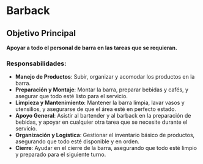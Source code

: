 # Barback

## Objetivo Principal
**Apoyar a todo el personal de barra en las tareas que se requieran.**

### Responsabilidades:
- **Manejo de Productos**: Subir, organizar y acomodar los productos en la barra.
- **Preparación y Montaje**: Montar la barra, preparar bebidas y cafés, y asegurar que todo esté listo para el servicio.
- **Limpieza y Mantenimiento**: Mantener la barra limpia, lavar vasos y utensilios, y asegurarse de que el área esté en perfecto estado.
- **Apoyo General**: Asistir al bartender y al barback en la preparación de bebidas, y apoyar en cualquier otra tarea que se necesite durante el servicio.
- **Organización y Logística**: Gestionar el inventario básico de productos, asegurando que todo esté disponible y en orden.
- **Cierre**: Ayudar en el cierre de la barra, asegurando que todo esté limpio y preparado para el siguiente turno.
